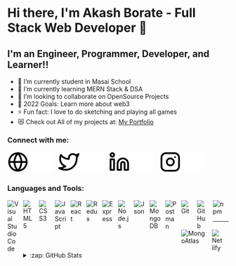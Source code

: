 # Hi there, I'm Akash Borate - Full Stack Web Developer 👋

## I'm an Engineer, Programmer, Developer, and Learner!!

- 🔭 I’m currently student in Masai School
- 🌱 I’m currently learning MERN Stack & DSA
- 👯 I’m looking to collaborate on OpenSource Projects
- 🥅 2022 Goals: Learn more about web3
- ⚡ Fun fact: I love to do sketching and playing all games
- 😻 Check out All of my projects at: [My Portfolio][portfolio]

### Connect with me:

[![website](./img/globe-light.svg)](https://twitter.com/AkashBorate27#gh-light-mode-only)
[![website](./img/globe-dark.svg)](https://twitter.com/AkashBorate27#gh-dark-mode-only)
&nbsp;&nbsp;
[![website](./img/twitter-light.svg)](https://twitter.com/AkashBorate27#gh-light-mode-only)
[![website](./img/twitter-dark.svg)](https://twitter.com/AkashBorate27#gh-dark-mode-only)
&nbsp;&nbsp;
[![website](./img/linkedin-light.svg)](https://www.linkedin.com/in/akash-borate-12360b1b0#gh-light-mode-only)
[![website](./img/linkedin-dark.svg)](https://www.linkedin.com/in/akash-borate-12360b1b0#gh-dark-mode-only)
&nbsp;&nbsp;
[![website](./img/instagram-light.svg)](https://www.instagram.com/akash_borate.27#gh-light-mode-only)
[![website](./img/instagram-dark.svg)](https://www.instagram.com/akash_borate.27#gh-dark-mode-only)

### Languages and Tools:

<img align="left" alt="Visual Studio Code" width="26px" src="https://cdn.jsdelivr.net/gh/devicons/devicon/icons/vscode/vscode-original.svg" style="padding-right:10px;" />
<img align="left" alt="HTML5" width="26px" src="https://cdn.jsdelivr.net/gh/devicons/devicon/icons/html5/html5-original.svg" style="padding-right:10px;" />
<img align="left" alt="CSS3" width="26px" src="https://cdn.jsdelivr.net/gh/devicons/devicon/icons/css3/css3-original.svg" style="padding-right:10px;" />
<img align="left" alt="JavaScript" width="26px" src="https://cdn.jsdelivr.net/gh/devicons/devicon/icons/javascript/javascript-original.svg" style="padding-right:10px;" />
<img align="left" alt="React" width="26px" src="https://cdn.jsdelivr.net/gh/devicons/devicon/icons/react/react-original.svg" style="padding-right:10px;" />
<img align="left" alt="Redux" width="26px" src="https://cdn.worldvectorlogo.com/logos/redux.svg" style="padding-right:10px;" />
<img align="left" alt="Express" width="26px" src="https://assets.website-files.com/61ca3f775a79ec5f87fcf937/6202fcdee5ee8636a145a41b_1234.png" style="padding-right:10px;" />
<img align="left" alt="Node.js" width="26px" src="https://cdn.jsdelivr.net/gh/devicons/devicon/icons/nodejs/nodejs-original.svg" style="padding-right:10px;" />
<img align="left" alt="Json" width="26px" src="https://cdn-icons-png.flaticon.com/512/136/136525.png" style="padding-right:10px;" />
<img align="left" alt="MongoDB" width="26px" src="https://cdn.jsdelivr.net/gh/devicons/devicon/icons/mongodb/mongodb-original.svg" style="padding-right:10px;" />
<img align="left" alt="Postman" width="26px" src="https://www.svgrepo.com/show/354202/postman-icon.svg" style="padding-right:10px;" />
<img align="left" alt="Git" width="26px" src="https://cdn.jsdelivr.net/gh/devicons/devicon/icons/git/git-original.svg" style="padding-right:10px;" />
<img align="left" alt="GitHub" width="26px" src="https://cdn.iconscout.com/icon/free/png-256/github-2690381-2232884.png" style="padding-right:10px;"/>

<img align="left" alt="npm" width="26px" src="https://cdn.iconscout.com/icon/free/png-256/npm-2752117-2284934.png" style="padding-right:10px;"/>
<img align="left" alt="MongoAtlas" width="60px" src="https://techcrunch.com/wp-content/uploads/2016/06/2016-06-27_1940.png" style="padding-right:10px;"/>
<img align="left" alt="Netlify" width="26px" src="https://cdn.worldvectorlogo.com/logos/netlify.svg" style="padding-right:10px;"/>
<br />
<br />

---

<details>
  <summary>:zap: GitHub Stats</summary>

  <img align="left" alt="AkashApp's GitHub Stats" src="https://github-readme-stats.vercel.app/api?username=AkashApp&show_icons=true&hide_border=false&title_color=ff652f&icon_color=FFE400&bg_color=09131B&text_color=ffffff&border_color=0c1a25" />

</details>

[twitter]: https://twitter.com/AkashBorate27
[instagram]: https://www.instagram.com/akash_borate.27
[linkedin]: https://www.linkedin.com/in/akash-borate-12360b1b0
[portfolio]: https://www.linkedin.com/in/akash-borate-12360b1b0
